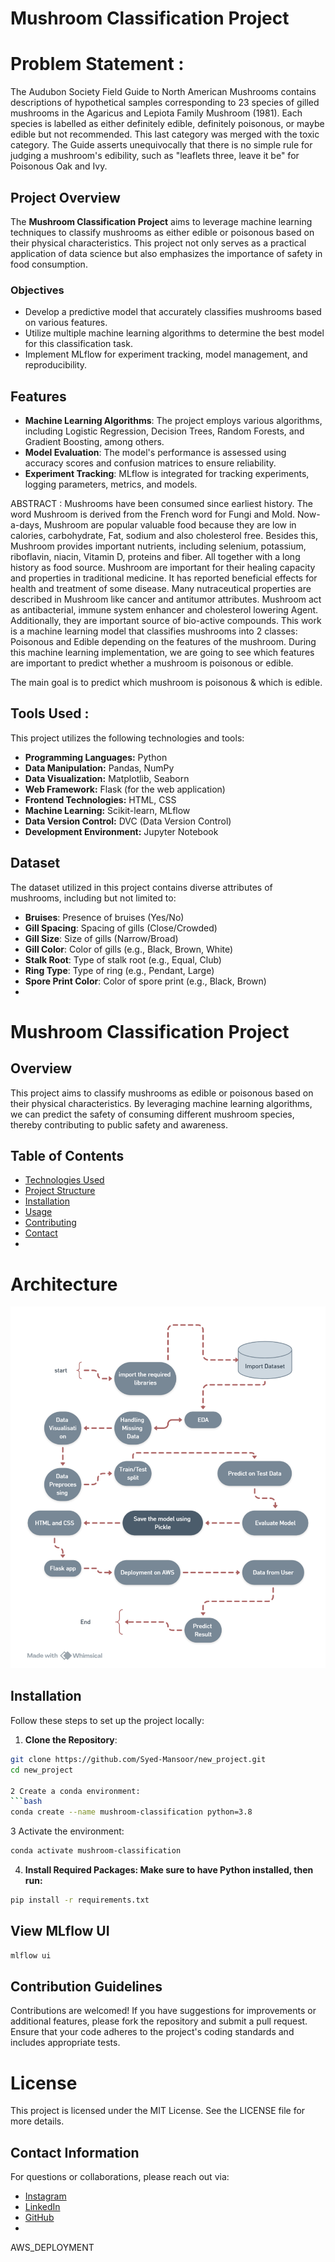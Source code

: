 # Mushroom Classification Project
# Problem Statement :
 The Audubon Society Field Guide to North American Mushrooms contains descriptions of hypothetical samples corresponding to 23 species of gilled mushrooms in the Agaricus and Lepiota Family Mushroom (1981). Each species is labelled as either definitely edible, definitely poisonous, or maybe edible but not recommended. This last category was merged with the toxic category. The Guide asserts unequivocally that there is no simple rule for judging a mushroom's edibility, such as "leaflets three, leave it be" for Poisonous Oak and Ivy.

## Project Overview

The **Mushroom Classification Project** aims to leverage machine learning techniques to classify mushrooms as either edible or poisonous based on their physical characteristics. This project not only serves as a practical application of data science but also emphasizes the importance of safety in food consumption.

### Objectives

- Develop a predictive model that accurately classifies mushrooms based on various features.
- Utilize multiple machine learning algorithms to determine the best model for this classification task.
- Implement MLflow for experiment tracking, model management, and reproducibility.

## Features

- **Machine Learning Algorithms**: The project employs various algorithms, including Logistic Regression, Decision Trees, Random Forests, and Gradient Boosting, among others.
- **Model Evaluation**: The model's performance is assessed using accuracy scores and confusion matrices to ensure reliability.
- **Experiment Tracking**: MLflow is integrated for tracking experiments, logging parameters, metrics, and models.

ABSTRACT : Mushrooms have been consumed since earliest history. The word Mushroom is derived from the French word for Fungi and Mold. Now-a-days, Mushroom are popular valuable food because they are low in calories, carbohydrate, Fat, sodium and also cholesterol free. Besides this, Mushroom provides important nutrients, including selenium, potassium, riboflavin, niacin, Vitamin D, proteins and fiber. All together with a long history as food source. Mushroom are important for their healing capacity and properties in traditional medicine. It has reported beneficial effects for health and treatment of some disease. Many nutraceutical properties are described in Mushroom like cancer and antitumor attributes. Mushroom act as antibacterial, immune system enhancer and cholesterol lowering Agent. Additionally, they are important source of bio-active compounds. This work is a machine learning model that classifies mushrooms into 2 classes: Poisonous and Edible depending on the features of the mushroom. During this machine learning implementation, we are going to see which features are important to predict whether a mushroom is poisonous or edible.


The main goal is to predict which mushroom is poisonous & which is edible.

## Tools Used :
This project utilizes the following technologies and tools:
- **Programming Languages:** Python
- **Data Manipulation:** Pandas, NumPy
- **Data Visualization:** Matplotlib, Seaborn
- **Web Framework:** Flask (for the web application)
- **Frontend Technologies:** HTML, CSS
- **Machine Learning:** Scikit-learn, MLflow
- **Data Version Control:** DVC (Data Version Control)
- **Development Environment:** Jupyter Notebook

## Dataset

The dataset utilized in this project contains diverse attributes of mushrooms, including but not limited to:

- **Bruises**: Presence of bruises (Yes/No)
- **Gill Spacing**: Spacing of gills (Close/Crowded)
- **Gill Size**: Size of gills (Narrow/Broad)
- **Gill Color**: Color of gills (e.g., Black, Brown, White)
- **Stalk Root**: Type of stalk root (e.g., Equal, Club)
- **Ring Type**: Type of ring (e.g., Pendant, Large)
- **Spore Print Color**: Color of spore print (e.g., Black, Brown)
- 

# Mushroom Classification Project

## Overview
This project aims to classify mushrooms as edible or poisonous based on their physical characteristics. By leveraging machine learning algorithms, we can predict the safety of consuming different mushroom species, thereby contributing to public safety and awareness.

## Table of Contents
- [Technologies Used](#technologies-used)
- [Project Structure](#project-structure)
- [Installation](#installation)
- [Usage](#usage)
- [Contributing](#contributing)
- [Contact](#contact)
- 
# Architecture

![alt text](image.png)
  



## Installation

Follow these steps to set up the project locally:

1. **Clone the Repository**:
 ```bash
git clone https://github.com/Syed-Mansoor/new_project.git
cd new_project

2 Create a conda environment:
```bash
 conda create --name mushroom-classification python=3.8
 ```

3 Activate the environment:
```bash
conda activate mushroom-classification
```
4. **Install Required Packages: Make sure to have Python installed, then run:**
```bash
pip install -r requirements.txt
 ```

## View MLflow UI
```bash
mlflow ui
```
## Contribution Guidelines
Contributions are welcomed! If you have suggestions for improvements or additional features, please fork the repository and submit a pull request. Ensure that your code adheres to the project's coding standards and includes appropriate tests.
# License
This project is licensed under the MIT License. See the LICENSE file for more details.
## Contact Information

For questions or collaborations, please reach out via:

- [Instagram](https://www.instagram.com/syed_mansoor_001/)
- [LinkedIn](https://www.linkedin.com/in/syed-mansoor-88404a1b0/)
- [GitHub](https://github.com/Syed-Mansoor)
- 


AWS_DEPLOYMENT

